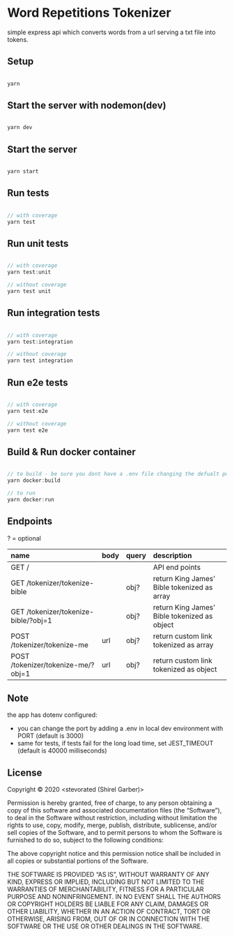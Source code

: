 # Word Repetitions Tokenizer

simple express api which converts words from a url serving a txt file into tokens.

## Setup

```javascript

yarn

```

## Start the server with nodemon(dev)

```javascript

yarn dev

```

## Start the server

```javascript

yarn start

```

## Run tests

```javascript

// with coverage
yarn test

```

## Run unit tests

```javascript

// with coverage
yarn test:unit

// without coverage
yarn test unit

```

## Run integration tests

```javascript

// with coverage
yarn test:integration

// without coverage
yarn test integration

```

## Run e2e tests

```javascript

// with coverage
yarn test:e2e

// without coverage
yarn test e2e

```

## Build & Run docker container

```javascript

// to build - be sure you dont have a .env file changing the defualt port (3000)
yarn docker:build

// to run
yarn docker:run

```

## Endpoints

? = optional

| name                                 | body | query | description                                  |
| :----------------------------------- | :--- | :---- | :------------------------------------------- |
| GET /                                |      |       | API end points                               |
| GET /tokenizer/tokenize-bible        |      | obj?  | return King James’ Bible tokenized as array  |
| GET /tokenizer/tokenize-bible/?obj=1 |      | obj?  | return King James’ Bible tokenized as object |
| POST /tokenizer/tokenize-me          | url  | obj?  | return custom link tokenized as array        |
| POST /tokenizer/tokenize-me/?obj=1   | url  | obj?  | return custom link tokenized as object       |

## Note

the app has dotenv configured:

-   you can change the port by adding a .env in local dev environment with PORT (default is 3000)
-   same for tests, if tests fail for the long load time, set JEST_TIMEOUT (default is 40000 milliseconds)

## License

Copyright © 2020 <stevorated (Shirel Garber)>

Permission is hereby granted, free of charge, to any person obtaining a copy of this software and associated documentation files (the “Software”), to deal in the Software without restriction, including without limitation the rights to use, copy, modify, merge, publish, distribute, sublicense, and/or sell copies of the Software, and to permit persons to whom the Software is furnished to do so, subject to the following conditions:

The above copyright notice and this permission notice shall be included in all copies or substantial portions of the Software.

THE SOFTWARE IS PROVIDED “AS IS”, WITHOUT WARRANTY OF ANY KIND, EXPRESS OR IMPLIED, INCLUDING BUT NOT LIMITED TO THE WARRANTIES OF MERCHANTABILITY, FITNESS FOR A PARTICULAR PURPOSE AND NONINFRINGEMENT. IN NO EVENT SHALL THE AUTHORS OR COPYRIGHT HOLDERS BE LIABLE FOR ANY CLAIM, DAMAGES OR OTHER LIABILITY, WHETHER IN AN ACTION OF CONTRACT, TORT OR OTHERWISE, ARISING FROM, OUT OF OR IN CONNECTION WITH THE SOFTWARE OR THE USE OR OTHER DEALINGS IN THE SOFTWARE.
